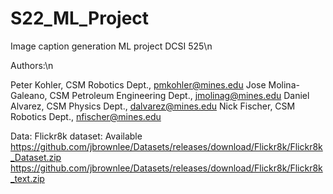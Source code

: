 # S22_ML_Project
Image caption generation ML project DCSI 525\n

Authors:\n

Peter Kohler, CSM Robotics Dept., pmkohler@mines.edu
Jose Molina-Galeano, CSM Petroleum Engineering Dept., jmolinag@mines.edu
Daniel Alvarez, CSM Physics Dept., dalvarez@mines.edu
Nick Fischer, CSM Robotics Dept., nfischer@mines.edu

Data:
Flickr8k dataset: Available 
https://github.com/jbrownlee/Datasets/releases/download/Flickr8k/Flickr8k_Dataset.zip
https://github.com/jbrownlee/Datasets/releases/download/Flickr8k/Flickr8k_text.zip
